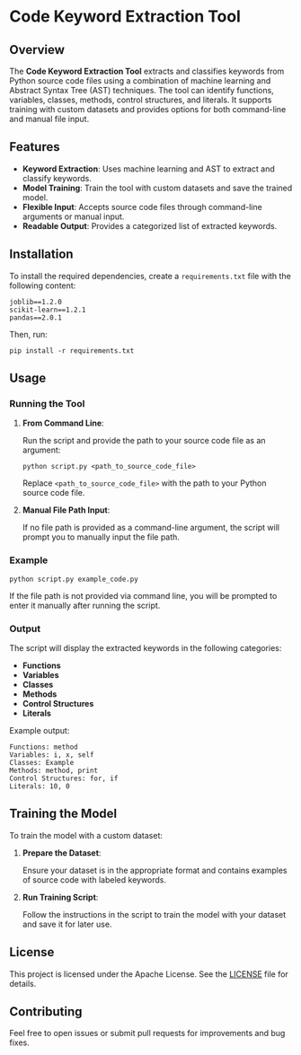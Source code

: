 # Code Keyword Extraction Tool

## Overview

The **Code Keyword Extraction Tool** extracts and classifies keywords from Python source code files using a combination of machine learning and Abstract Syntax Tree (AST) techniques. The tool can identify functions, variables, classes, methods, control structures, and literals. It supports training with custom datasets and provides options for both command-line and manual file input.

## Features

- **Keyword Extraction**: Uses machine learning and AST to extract and classify keywords.
- **Model Training**: Train the tool with custom datasets and save the trained model.
- **Flexible Input**: Accepts source code files through command-line arguments or manual input.
- **Readable Output**: Provides a categorized list of extracted keywords.

## Installation

To install the required dependencies, create a `requirements.txt` file with the following content:

    joblib==1.2.0
    scikit-learn==1.2.1
    pandas==2.0.1

Then, run:

    pip install -r requirements.txt

## Usage

### Running the Tool

1. **From Command Line**:

   Run the script and provide the path to your source code file as an argument:

       python script.py <path_to_source_code_file>

   Replace `<path_to_source_code_file>` with the path to your Python source code file.

2. **Manual File Path Input**:

   If no file path is provided as a command-line argument, the script will prompt you to manually input the file path.

### Example

    python script.py example_code.py

If the file path is not provided via command line, you will be prompted to enter it manually after running the script.

### Output

The script will display the extracted keywords in the following categories:

- **Functions**
- **Variables**
- **Classes**
- **Methods**
- **Control Structures**
- **Literals**

Example output:

    Functions: method
    Variables: i, x, self
    Classes: Example
    Methods: method, print
    Control Structures: for, if
    Literals: 10, 0

## Training the Model

To train the model with a custom dataset:

1. **Prepare the Dataset**:

   Ensure your dataset is in the appropriate format and contains examples of source code with labeled keywords.

2. **Run Training Script**:

   Follow the instructions in the script to train the model with your dataset and save it for later use.

## License

This project is licensed under the Apache License. See the [LICENSE](LICENSE) file for details.

## Contributing

Feel free to open issues or submit pull requests for improvements and bug fixes.

